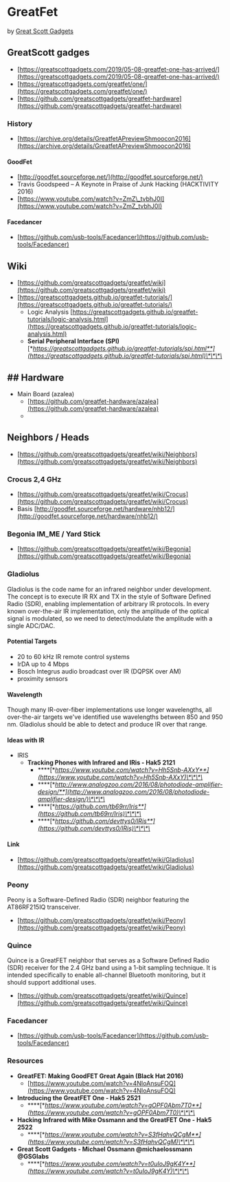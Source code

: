 # GreatFet

by [Great Scott Gadgets](Greatscottgadgets)

## 

## GreatScott gadges

* [https://greatscottgadgets.com/2019/05-08-greatfet-one-has-arrived/](https://greatscottgadgets.com/2019/05-08-greatfet-one-has-arrived/)
* [https://greatscottgadgets.com/greatfet/one/](https://greatscottgadgets.com/greatfet/one/)
* [https://github.com/greatscottgadgets/greatfet-hardware](https://github.com/greatscottgadgets/greatfet-hardware)

### History

* [https://archive.org/details/GreatfetAPreviewShmoocon2016](https://archive.org/details/GreatfetAPreviewShmoocon2016)

#### GoodFet

* [http://goodfet.sourceforge.net/](http://goodfet.sourceforge.net/)
*  Travis Goodspeed – A Keynote in Praise of Junk Hacking \(HACKTIVITY 2016\)
  * [https://www.youtube.com/watch?v=ZmZ\_tvbhJ0I](https://www.youtube.com/watch?v=ZmZ_tvbhJ0I)

#### Facedancer

* [https://github.com/usb-tools/Facedancer](https://github.com/usb-tools/Facedancer)

## Wiki

* [https://github.com/greatscottgadgets/greatfet/wiki](https://github.com/greatscottgadgets/greatfet/wiki)
* [https://greatscottgadgets.github.io/greatfet-tutorials/](https://greatscottgadgets.github.io/greatfet-tutorials/)
  * Logic Analysis [https://greatscottgadgets.github.io/greatfet-tutorials/logic-analysis.html](https://greatscottgadgets.github.io/greatfet-tutorials/logic-analysis.html)
  * **Serial Peripheral Interface \(SPI\)** [**https://greatscottgadgets.github.io/greatfet-tutorials/spi.html**](https://greatscottgadgets.github.io/greatfet-tutorials/spi.html)\*\*\*\*

## \#\# Hardware

* Main Board \(azalea\)
  * [https://github.com/greatfet-hardware/azalea](https://github.com/greatfet-hardware/azalea)
  * 

## Neighbors / Heads

* [https://github.com/greatscottgadgets/greatfet/wiki/Neighbors](https://github.com/greatscottgadgets/greatfet/wiki/Neighbors)

### Crocus 2,4 GHz

* [https://github.com/greatscottgadgets/greatfet/wiki/Crocus](https://github.com/greatscottgadgets/greatfet/wiki/Crocus)
* Basis  [http://goodfet.sourceforge.net/hardware/nhb12/](http://goodfet.sourceforge.net/hardware/nhb12/)

### Begonia IM\_ME / Yard Stick

* [https://github.com/greatscottgadgets/greatfet/wiki/Begonia](https://github.com/greatscottgadgets/greatfet/wiki/Begonia)

### Gladiolus

Gladiolus is the code name for an infrared neighbor under development. The concept is to execute IR RX and TX in the style of Software Defined Radio \(SDR\), enabling implementation of arbitrary IR protocols. In every known over-the-air IR implementation, only the amplitude of the optical signal is modulated, so we need to detect/modulate the amplitude with a single ADC/DAC. 

#### Potential Targets

* 20 to 60 kHz IR remote control systems
* IrDA up to 4 Mbps
* Bosch Integrus audio broadcast over IR \(DQPSK over AM\)
* proximity sensors

#### Wavelength

Though many IR-over-fiber implementations use longer wavelengths, all over-the-air targets we've identified use wavelengths between 850 and 950 nm. Gladiolus should be able to detect and produce IR over that range.

#### Ideas with IR

* IRIS
  * **Tracking Phones with Infrared and IRis - Hak5 2121**
    * \*\*\*\*[**https://www.youtube.com/watch?v=Hh5Snb-AXxY**](https://www.youtube.com/watch?v=Hh5Snb-AXxY)\*\*\*\*
    * \*\*\*\*[**http://www.analogzoo.com/2016/08/photodiode-amplifier-design/**](http://www.analogzoo.com/2016/08/photodiode-amplifier-design/)\*\*\*\*
    * \*\*\*\*[**https://github.com/tb69rr/Iris**](https://github.com/tb69rr/Iris)\*\*\*\*
    * \*\*\*\*[**https://github.com/devttys0/IRis**](https://github.com/devttys0/IRis)\*\*\*\*

#### Link

* [https://github.com/greatscottgadgets/greatfet/wiki/Gladiolus](https://github.com/greatscottgadgets/greatfet/wiki/Gladiolus)

### Peony

Peony is a Software-Defined Radio \(SDR\) neighbor featuring the AT86RF215IQ transceiver.

* [https://github.com/greatscottgadgets/greatfet/wiki/Peony](https://github.com/greatscottgadgets/greatfet/wiki/Peony)

### Quince

Quince is a GreatFET neighbor that serves as a Software Defined Radio \(SDR\) receiver for the 2.4 GHz band using a 1-bit sampling technique. It is intended specifically to enable all-channel Bluetooth monitoring, but it should support additional uses.

* [https://github.com/greatscottgadgets/greatfet/wiki/Quince](https://github.com/greatscottgadgets/greatfet/wiki/Quince)

### Facedancer

* [https://github.com/usb-tools/Facedancer](https://github.com/usb-tools/Facedancer)

### Resources

* **GreatFET: Making GoodFET Great Again \(Black Hat 2016\)**
  * [https://www.youtube.com/watch?v=4NIoAnsuFOQ](https://www.youtube.com/watch?v=4NIoAnsuFOQ)
* **Introducing the GreatFET One - Hak5 2521**
  * \*\*\*\*[**https://www.youtube.com/watch?v=gOPF0Abm7T0**](https://www.youtube.com/watch?v=gOPF0Abm7T0)\*\*\*\*
* **Hacking Infrared with Mike Ossmann and the GreatFET One - Hak5 2522**
  * \*\*\*\*[**https://www.youtube.com/watch?v=S3fHahvQCgM**](https://www.youtube.com/watch?v=S3fHahvQCgM)\*\*\*\*
* **Great Scott Gadgets - Michael Ossmann @michaelossmann @GSGlabs**
  * \*\*\*\*[**https://www.youtube.com/watch?v=t0uIoJ9gK4Y**](https://www.youtube.com/watch?v=t0uIoJ9gK4Y)\*\*\*\*

